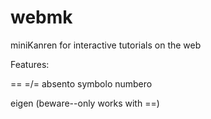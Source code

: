 webmk
=====

miniKanren for interactive tutorials on the web

Features:

==
=/=
absento
symbolo
numbero

eigen (beware--only works with ==)
